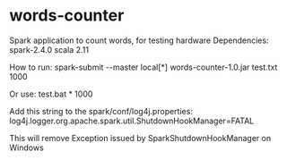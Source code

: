 # words-counter
Spark application to count words, for testing hardware
Dependencies:
spark-2.4.0
scala 2.11

How to run:
spark-submit --master local[*] words-counter-1.0.jar test.txt 1000

Or use:
test.bat * 1000


Add this string to the spark/conf/log4j.properties:
log4j.logger.org.apache.spark.util.ShutdownHookManager=FATAL

This will remove Exception issued by SparkShutdownHookManager on Windows
